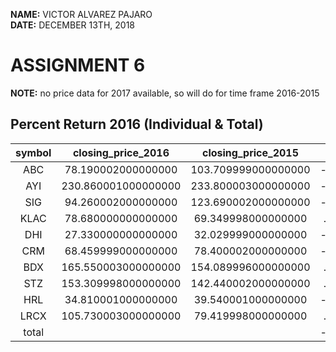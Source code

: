 **NAME:** VICTOR ALVAREZ PAJARO  
**DATE:** DECEMBER 13TH, 2018  


# ASSIGNMENT 6

**NOTE:** no price data for 2017 available, so will do for time frame 2016-2015

## Percent Return 2016 (Individual & Total)

| symbol | closing_price_2016 | closing_price_2015 | percent_return |
|:------:|:------------------:|:------------------:|:--------------:|
| ABC | 78.190002000000000 | 103.709999000000000 | -.246070747720285 |
| AYI | 230.860001000000000 | 233.800003000000000 | -.012574858692368 |
| SIG | 94.260002000000000 | 123.690002000000000 | -.237933539689005 |
| KLAC | 78.680000000000000 | 69.349998000000000 | .134535000274981 |
| DHI | 27.330000000000000 | 32.029999000000000 | -.146737407016467 |
| CRM | 68.459999000000000 | 78.400002000000000 | -.126785749316691 |
| BDX | 165.550003000000000 | 154.089996000000000 | .074372167548112 |
| STZ | 153.309998000000000 | 142.440002000000000 | .076312804320235 |
| HRL | 34.810001000000000 | 39.540001000000000 | -.119625692472795 |
| LRCX | 105.730003000000000 | 79.419998000000000 | .331276827783349 |
| total | | | -.273231194980934 |
